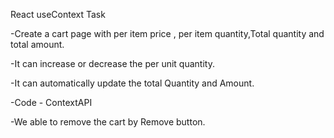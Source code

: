 React useContext Task

-Create a cart page with per item price , per item quantity,Total quantity and total amount.

-It can increase or decrease the per unit quantity.

-It can automatically update the total Quantity and Amount.

-Code - ContextAPI

-We able to remove the cart by Remove button.

